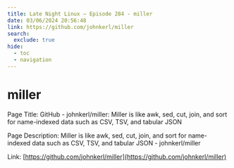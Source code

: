 ```yaml
---
title: Late Night Linux – Episode 284 - miller
date: 03/06/2024 20:56:48
link: https://github.com/johnkerl/miller
search:
  exclude: true
hide:
  - toc
  - navigation
---
```


# miller

Page Title: GitHub - johnkerl/miller: Miller is like awk, sed, cut, join, and sort for name-indexed data such as CSV, TSV, and tabular JSON

Page Description: Miller is like awk, sed, cut, join, and sort for name-indexed data such as CSV, TSV, and tabular JSON - johnkerl/miller 

Link: [https://github.com/johnkerl/miller](https://github.com/johnkerl/miller)